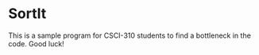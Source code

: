 # SortIt

This is a sample program for CSCI-310 students to find a bottleneck in the code.  Good luck!
